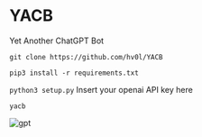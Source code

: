 # YACB
Yet Another ChatGPT Bot

```git clone https://github.com/hv0l/YACB```

```pip3 install -r requirements.txt```

```python3 setup.py``` Insert your openai API key here

```yacb```

![gpt](https://user-images.githubusercontent.com/61795418/224986511-f66dfb1e-c507-43a2-be53-a7f0a19230dc.png)
